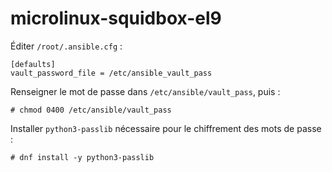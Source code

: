 # microlinux-squidbox-el9

Éditer `/root/.ansible.cfg` :

```
[defaults]
vault_password_file = /etc/ansible_vault_pass
```

Renseigner le mot de passe dans `/etc/ansible/vault_pass`, puis :

```
# chmod 0400 /etc/ansible/vault_pass
```

Installer `python3-passlib` nécessaire pour le chiffrement des mots de passe :

```
# dnf install -y python3-passlib
```

